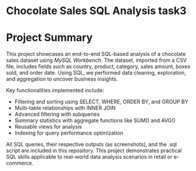 # Chocolate Sales SQL Analysis task3
# Project Summary

This project showcases an end-to-end SQL-based analysis of a chocolate sales dataset using *MySQL Workbench*. The dataset, imported from a CSV file, includes fields such as country, product, category, sales amount, boxes sold, and order date. Using SQL, we performed data cleaning, exploration, and aggregation to uncover business insights.

Key functionalities implemented include:

- Filtering and sorting using SELECT, WHERE, ORDER BY, and GROUP BY
- Multi-table relationships with INNER JOIN
- Advanced filtering with subqueries
- Summary statistics with aggregate functions like SUM() and AVG()
- Reusable views for analysis
- Indexing for query performance optimization

All SQL queries, their respective outputs (as screenshots), and the .sql script are included in this repository. This project demonstrates practical SQL skills applicable to real-world data analysis scenarios in retail or e-commerce.
